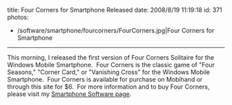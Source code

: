 title: Four Corners for Smartphone Released
date: 2008/8/19 11:19:18
id: 371
photos:
- /software/smartphone/fourcorners/FourCorners.jpg|Four Corners for Smartphone
---
This morning, I released the first version of Four Corners Solitaire for the Windows Mobile Smartphone.  Four Corners is the classic game of "Four Seasons," "Corner Card," or "Vanishing Cross" for the Windows Mobile Smartphone.  Four Corners is available for purchase on Mobihand or through this site for $6.  For more information and to buy Four Corners, please visit my [Smartphone Software page](SmartphoneSoftware.aspx).
